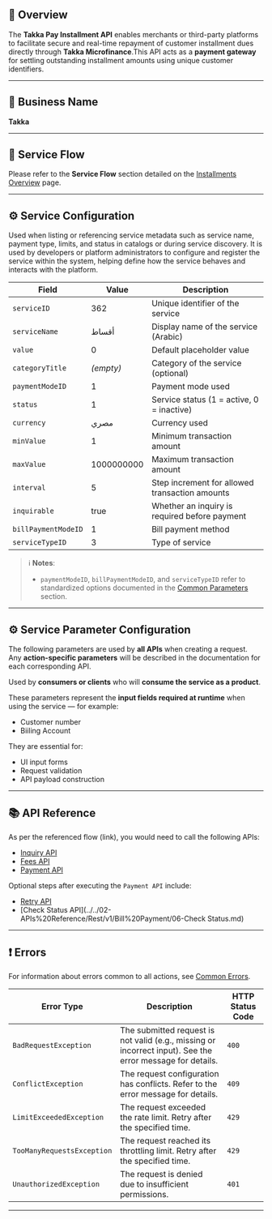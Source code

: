 ## 📘 Overview

The **Takka Pay Installment API** enables merchants or third-party platforms to facilitate secure and real-time repayment of customer installment dues directly through **Takka Microfinance**.This API acts as a **payment gateway** for settling outstanding installment amounts using unique customer identifiers.

---

## 🏢 Business Name

**Takka**

---

## 🔁 Service Flow

Please refer to the **Service Flow** section detailed on the [Installments Overview](Overview.md#service-flow) page.

---

## ⚙️ Service Configuration

Used when listing or referencing service metadata such as service name, payment type, limits, and status in catalogs or during service discovery. It is used by developers or platform administrators to configure and register the service within the system, helping define how the service behaves and interacts with the platform.

| Field               | Value         | Description                                                                                          |
|--------------------|---------------|------------------------------------------------------------------------------------------------------|
| `serviceID`         | 362           | Unique identifier of the service                                                                     |
| `serviceName`       | أقساط         | Display name of the service (Arabic)                                                                 |
| `value`             | 0             | Default placeholder value                                                                            |
| `categoryTitle`     | *(empty)*     | Category of the service (optional)                                                                   |
| `paymentModeID`     | 1             | Payment mode used          |
| `status`            | 1             | Service status (1 = active, 0 = inactive)                                                            |
| `currency`          | مصري          | Currency used                                                                                        |
| `minValue`          | 1             | Minimum transaction amount                                                                           |
| `maxValue`          | 1000000000    | Maximum transaction amount                                                                           |
| `interval`          | 5             | Step increment for allowed transaction amounts                                                       |
| `inquirable`        | true          | Whether an inquiry is required before payment                                                        |
| `billPaymentModeID` | 1             | Bill payment method    |
| `serviceTypeID`     | 3             | Type of service        |
> ℹ️ **Notes**:
> - `paymentModeID`, `billPaymentModeID`, and `serviceTypeID` refer to standardized options documented in the [Common Parameters](../../03-Common%20Parameters.md) section.

---

## ⚙️ Service Parameter Configuration

The following parameters are used by **all APIs** when creating a request.  
Any **action-specific parameters** will be described in the documentation for each corresponding API.

Used by **consumers or clients** who will **consume the service as a product**.

These parameters represent the **input fields required at runtime** when using the service — for example:
- Customer number  
- Biiling Account 

They are essential for:
- UI input forms  
- Request validation  
- API payload construction

---

## 📚 API Reference

As per the referenced flow (link), you would need to call the following APIs:

- [Inquiry API](../../02-APIs%20Reference/Rest/v1/Bill%20Payment/01-Inquiry.md)
- [Fees API](../../02-APIs%20Reference/Rest/v1/Bill%20Payment/02-Fees.md)
- [Payment API](/../../02-APIs%20Reference/Rest/v1/Bill%20Payment/03-Payment.md)

Optional steps after executing the `Payment API` include:

- [Retry API](../../02-APIs%20Reference/Rest/v1/Bill%20Payment/03-Payment.md)
- [Check Status API](../../02-APIs%20Reference/Rest/v1/Bill%20Payment/06-Check Status.md)

---

## ❗ Errors

For information about errors common to all actions, see [Common Errors](../../04-Common%20Errors.md).

| Error Type              | Description                                                                                 | HTTP Status Code |
|-------------------------|---------------------------------------------------------------------------------------------|------------------|
| `BadRequestException`   | The submitted request is not valid (e.g., missing or incorrect input). See the error message for details. | `400`            |
| `ConflictException`     | The request configuration has conflicts. Refer to the error message for details.            | `409`            |
| `LimitExceededException`| The request exceeded the rate limit. Retry after the specified time.                        | `429`            |
| `TooManyRequestsException` | The request reached its throttling limit. Retry after the specified time.               | `429`            |
| `UnauthorizedException` | The request is denied due to insufficient permissions.                                      | `401`            |

---
